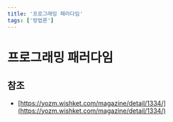 ```yaml
---
title: '프로그래밍 패러다임'
tags: ['방법론']
---
```


# 프로그래밍 패러다임

## 참조

* [https://yozm.wishket.com/magazine/detail/1334/](https://yozm.wishket.com/magazine/detail/1334/)
